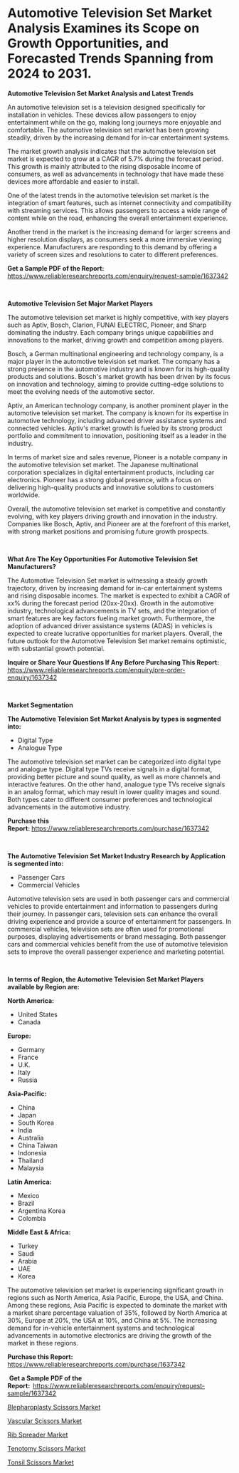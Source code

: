 <p><h1>Automotive Television Set Market Analysis Examines its Scope on Growth Opportunities, and Forecasted Trends Spanning from 2024 to 2031.</h1></p><p><strong>Automotive Television Set Market Analysis and Latest Trends</strong></p>
<p><p>An automotive television set is a television designed specifically for installation in vehicles. These devices allow passengers to enjoy entertainment while on the go, making long journeys more enjoyable and comfortable. The automotive television set market has been growing steadily, driven by the increasing demand for in-car entertainment systems.</p><p>The market growth analysis indicates that the automotive television set market is expected to grow at a CAGR of 5.7% during the forecast period. This growth is mainly attributed to the rising disposable income of consumers, as well as advancements in technology that have made these devices more affordable and easier to install.</p><p>One of the latest trends in the automotive television set market is the integration of smart features, such as internet connectivity and compatibility with streaming services. This allows passengers to access a wide range of content while on the road, enhancing the overall entertainment experience.</p><p>Another trend in the market is the increasing demand for larger screens and higher resolution displays, as consumers seek a more immersive viewing experience. Manufacturers are responding to this demand by offering a variety of screen sizes and resolutions to cater to different preferences.</p></p>
<p><strong>Get a Sample PDF of the Report:&nbsp;</strong> <a href="https://www.reliableresearchreports.com/enquiry/request-sample/1637342">https://www.reliableresearchreports.com/enquiry/request-sample/1637342</a></p>
<p>&nbsp;</p>
<p><strong>Automotive Television Set Major Market Players</strong></p>
<p><p>The automotive television set market is highly competitive, with key players such as Aptiv, Bosch, Clarion, FUNAI ELECTRIC, Pioneer, and Sharp dominating the industry. Each company brings unique capabilities and innovations to the market, driving growth and competition among players.</p><p>Bosch, a German multinational engineering and technology company, is a major player in the automotive television set market. The company has a strong presence in the automotive industry and is known for its high-quality products and solutions. Bosch's market growth has been driven by its focus on innovation and technology, aiming to provide cutting-edge solutions to meet the evolving needs of the automotive sector.</p><p>Aptiv, an American technology company, is another prominent player in the automotive television set market. The company is known for its expertise in automotive technology, including advanced driver assistance systems and connected vehicles. Aptiv's market growth is fueled by its strong product portfolio and commitment to innovation, positioning itself as a leader in the industry.</p><p>In terms of market size and sales revenue, Pioneer is a notable company in the automotive television set market. The Japanese multinational corporation specializes in digital entertainment products, including car electronics. Pioneer has a strong global presence, with a focus on delivering high-quality products and innovative solutions to customers worldwide.</p><p>Overall, the automotive television set market is competitive and constantly evolving, with key players driving growth and innovation in the industry. Companies like Bosch, Aptiv, and Pioneer are at the forefront of this market, with strong market positions and promising future growth prospects.</p></p>
<p>&nbsp;</p>
<p><strong>What Are The Key Opportunities For Automotive Television Set Manufacturers?</strong></p>
<p><p>The Automotive Television Set market is witnessing a steady growth trajectory, driven by increasing demand for in-car entertainment systems and rising disposable incomes. The market is expected to exhibit a CAGR of xx% during the forecast period (20xx-20xx). Growth in the automotive industry, technological advancements in TV sets, and the integration of smart features are key factors fueling market growth. Furthermore, the adoption of advanced driver assistance systems (ADAS) in vehicles is expected to create lucrative opportunities for market players. Overall, the future outlook for the Automotive Television Set market remains optimistic, with substantial growth potential.</p></p>
<p><strong>Inquire or Share Your Questions If Any Before Purchasing This Report:</strong> <a href="https://www.reliableresearchreports.com/enquiry/pre-order-enquiry/1637342">https://www.reliableresearchreports.com/enquiry/pre-order-enquiry/1637342</a></p>
<p>&nbsp;</p>
<p><strong>Market Segmentation</strong></p>
<p><strong>The Automotive Television Set Market Analysis by types is segmented into:</strong></p>
<p><ul><li>Digital Type</li><li>Analogue Type</li></ul></p>
<p><p>The automotive television set market can be categorized into digital type and analogue type. Digital type TVs receive signals in a digital format, providing better picture and sound quality, as well as more channels and interactive features. On the other hand, analogue type TVs receive signals in an analog format, which may result in lower quality images and sound. Both types cater to different consumer preferences and technological advancements in the automotive industry.</p></p>
<p><strong>Purchase this Report:&nbsp;</strong><a href="https://www.reliableresearchreports.com/purchase/1637342">https://www.reliableresearchreports.com/purchase/1637342</a></p>
<p>&nbsp;</p>
<p><strong>The Automotive Television Set Market Industry Research by Application is segmented into:</strong></p>
<p><ul><li>Passenger Cars</li><li>Commercial Vehicles</li></ul></p>
<p><p>Automotive television sets are used in both passenger cars and commercial vehicles to provide entertainment and information to passengers during their journey. In passenger cars, television sets can enhance the overall driving experience and provide a source of entertainment for passengers. In commercial vehicles, television sets are often used for promotional purposes, displaying advertisements or brand messaging. Both passenger cars and commercial vehicles benefit from the use of automotive television sets to improve the overall passenger experience and marketing potential.</p></p>
<p>&nbsp;</p>
<p><strong>In terms of Region, the Automotive Television Set Market Players available by Region are:</strong></p>
<p>
    <p> <strong> North America: </strong>
        <ul>
            <li>United States</li>
            <li>Canada</li>
        </ul>
        </p> 
    <p> <strong> Europe: </strong>
        <ul>
            <li>Germany</li>
            <li>France</li>
            <li>U.K.</li>
            <li>Italy</li>
            <li>Russia</li>
        </ul>
        </p> 
    <p> <strong> Asia-Pacific: </strong>
        <ul>
            <li>China</li>
            <li>Japan</li>
            <li>South Korea</li>
            <li>India</li>
            <li>Australia</li>
            <li>China Taiwan</li>
            <li>Indonesia</li>
            <li>Thailand</li>
            <li>Malaysia</li>
        </ul>
        </p> 
    <p> <strong> Latin America: </strong>
        <ul>
            <li>Mexico</li>
            <li>Brazil</li>
            <li>Argentina Korea</li>
            <li>Colombia</li>
        </ul>
        </p> 
    <p> <strong> Middle East & Africa: </strong>
        <ul>
            <li>Turkey</li>
            <li>Saudi</li>
            <li>Arabia</li>
            <li>UAE</li>
            <li>Korea</li>
        </ul>
    </p>
    </p>
<p><p>The automotive television set market is experiencing significant growth in regions such as North America, Asia Pacific, Europe, the USA, and China. Among these regions, Asia Pacific is expected to dominate the market with a market share percentage valuation of 35%, followed by North America at 30%, Europe at 20%, the USA at 10%, and China at 5%. The increasing demand for in-vehicle entertainment systems and technological advancements in automotive electronics are driving the growth of the market in these regions.</p></p>
<p><strong>Purchase this Report: </strong><a href="https://www.reliableresearchreports.com/purchase/1637342">https://www.reliableresearchreports.com/purchase/1637342</a></p>
<p>&nbsp;<strong>Get a Sample PDF of the Report:&nbsp;&nbsp;</strong><a href="https://www.reliableresearchreports.com/enquiry/request-sample/1637342">https://www.reliableresearchreports.com/enquiry/request-sample/1637342</a></p>
<p><strong></strong></p>
<p><p><a href="https://medium.com/@darienhoppe3434/blepharoplasty-scissors-market-size-cagr-trends-2024-2030-810f18d47401">Blepharoplasty Scissors Market</a></p><p><a href="https://medium.com/@effiemills56867/vascular-scissors-market-outlook-industry-overview-and-forecast-2024-to-2031-5eed1c84a18d">Vascular Scissors Market</a></p><p><a href="https://medium.com/@darienhoppe3434/rib-spreader-market-size-and-market-trends-complete-industry-overview-2024-to-2031-76ffbe58acc5">Rib Spreader Market</a></p><p><a href="https://medium.com/@darienhoppe3434/tenotomy-scissors-market-report-reveals-the-latest-trends-and-growth-opportunities-of-this-market-ad9548744827">Tenotomy Scissors Market</a></p><p><a href="https://medium.com/@effiemills56867/tonsil-scissors-market-share-evolution-and-market-growth-trends-2024-2031-472a96cf9468">Tonsil Scissors Market</a></p></p>